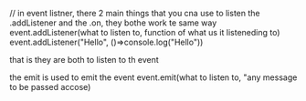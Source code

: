 // in event listner, there 2 main things that you cna use to listen the .addListener and the .on, they bothe work te same way
event.addListener(what to listen to, function of what us it listeneding to)
event.addListener("Hello", ()=>console.log("Hello"))

that is they are both to listen to th event

the emit is used to emit the event
event.emit(what to listen to, "any message to be passed accose)

